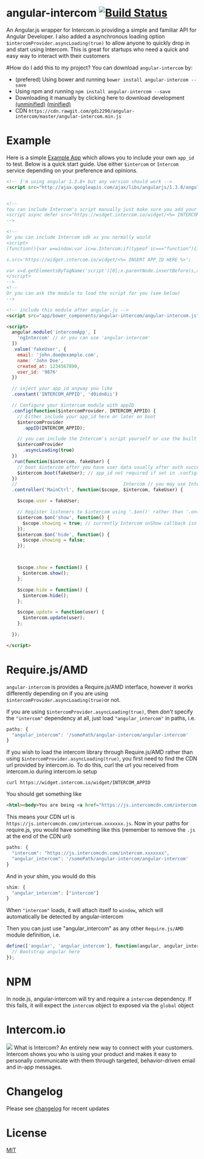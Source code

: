 # angular-intercom [![Build Status](https://travis-ci.org/gdi2290/angular-intercom.png?branch=master)](https://travis-ci.org/gdi2290/angular-intercom)
An Angular.js wrapper for Intercom.io providing a simple and familiar API for Angular Developer. I also added a asynchronous loading option <code>$intercomProvider.asyncLoading(true)</code> to allow anyone to quickly drop in and start using Intercom. This is great for startups who need a quick and easy way to interact with their customers


#How do I add this to my project?
You can download `angular-intercom` by:

* (prefered) Using bower and running `bower install angular-intercom --save`
* Using npm and running `npm install angular-intercom --save`
* Downloading it manually by clicking here to download development [(unminified)](https://cdn.rawgit.com/gdi2290/angular-intercom/master/angular-intercom.js) [(minified)](https://cdn.rawgit.com/gdi2290/angular-intercom/master/angular-intercom.min.js)
* CDN `https://cdn.rawgit.com/gdi2290/angular-intercom/master/angular-intercom.min.js`

# Example
Here is a simple [Example App](https://gdi2290.net/angular-intercom/example/) which allows you to include your own `app_id` to test. Below is a quick start guide. Use either `$intercom` or `Intercom` service depending on your preference and opinions.
````html
<!-- I'm using angular 1.3.8+ but any version should work -->
<script src="http://ajax.googleapis.com/ajax/libs/angularjs/1.3.8/angular.js"></script>


<!-- 
You can include Intercom's script manually just make sure you add your app_id
<script async defer src="https://widget.intercom.io/widget/<%= INTERCOM_APPID %>"></script>
-->

<!-- 
Or you can include Intercom sdk as you normally would
<script>
(function(){var w=window;var ic=w.Intercom;if(typeof ic==="function"){ic('reattach_activator');ic('update',intercomSettings);}else{var d=document;var i=function(){i.c(arguments)};i.q=[];i.c=function(args){i.q.push(args)};w.Intercom=i;function l(){var s=d.createElement('script');s.type='text/javascript';s.async=true;

s.src='https://widget.intercom.io/widget/<%= INSERT APP_ID HERE %>';

var x=d.getElementsByTagName('script')[0];x.parentNode.insertBefore(s,x);}if(w.attachEvent){w.attachEvent('onload',l);}else{w.addEventListener('load',l,false);}}})()
</script>
-->
<!-- 
Or you can ask the module to load the script for you (see below) 
-->

<!-- include this module after angular.js -->
<script src="app/bower_components/angular-intercom/angular-intercom.js"></script>

<script>
  angular.module('intercomApp', [
    'ngIntercom' // or you can use 'angular-intercom'
  ])
  .value('fakeUser', {
    email: 'john.doe@example.com',
    name: 'John Doe',
    created_at: 1234567890,
    user_id: '9876'
  })

  // inject your app_id anyway you like
  .constant('INTERCOM_APPID', 'd0idn8ii')

  // Configure your $intercom module with appID
  .config(function($intercomProvider, INTERCOM_APPID) {
    // Either include your app_id here or later on boot
    $intercomProvider
      .appID(INTERCOM_APPID);

    // you can include the Intercom's script yourself or use the built in async loading feature
    $intercomProvider
      .asyncLoading(true)
  })
  .run(function($intercom, fakeUser) {
    // boot $intercom after you have user data usually after auth success
    $intercom.boot(fakeUser); // app_id not required if set in .config() block
  })
  //                                       Intercom // you may use Intercom rather than $intercom
  .controller('MainCtrl', function($scope, $intercom, fakeUser) {

    $scope.user = fakeUser;

    // Register listeners to $intercom using '.$on()' rather than '.on()' to trigger a safe $apply on $rootScope
    $intercom.$on('show', function() {
      $scope.showing = true; // currently Intercom onShow callback isn't working
    });
    $intercom.$on('hide', function() {
      $scope.showing = false;
    });



    $scope.show = function() {
      $intercom.show();
    };

    $scope.hide = function() {
      $intercom.hide();
    };

    $scope.update = function(user) {
      $intercom.update(user);
    };

  });

</script>
````

# Require.js/AMD
`angular-intercom` is provides a Require.js/AMD interface, however it works differently depending on if you are using 
`$intercomProvider.asyncLoading(true)`or not.

If you are using `$intercomProvider.asyncLoading(true)`, then *don't* specify the `"intercom"` dependency at all, just load
`"angular_intercom"` in paths, i.e.

```javascript
paths: {
  "angular_intercom": '/somePath/angular-intercom/angular-intercom'
}
```

If you wish to load the intercom library through Require.js/AMD rather than using `$intercomProvider.asyncLoading(true)`, you first
need to find the CDN url provided by intercom.io. To do this, curl the url you received from intercom.io during intercom.io setup

```
curl https://widget.intercom.io/widget/INTERCOM_APPID
```

You should get something like 
```html
<html><body>You are being <a href="https://js.intercomcdn.com/intercom.xxxxxxx.js">redirected</a>.</body></html>
```

This means your CDN url is `https://js.intercomcdn.com/intercom.xxxxxxx.js`. Now in your paths for require.js, 
you would have something like this (remember to remove the `.js` at the end of the CDN url)

```javascript
paths: {
  "intercom": "https://js.intercomcdn.com/intercom.xxxxxxx",
  "angular_intercom": '/somePath/angular-intercom/angular-intercom'
}
```

And in your shim, you would do this

```javascript
shim: {
  "angular_intercom": ["intercom"]
}
```

When `"intercom"` loads, it will attach itself to `window`, which will automatically be detected by angular-intercom

Then you can just use "angular_intercom" as any other `Require.js/AMD` module definition, i.e.

```javascript
define(['angular', 'angular_intercom'], function(angular, angular_intercom) {
  // Bootstrap angular here
});
```

# NPM

In node.js, angular-intercom will try and require a `intercom` dependency. If this fails, it will expect the `intercom`
object to exposed via the `global` object

# Intercom.io
![](https://marketing.intercomcdn.com/assets/squarespace/screens/04-f880111f72c193cc0a4555d441a714d6.jpg)
What is Intercom? An entirely new way to connect with your customers. Intercom shows you who is using your product and makes it easy to personally communicate with them through targeted, behavior-driven email and in-app messages.

# Changelog
Please see [changelog](https://github.com/gdi2290/angular-intercom/blob/master/CHANGELOG.md) for recent updates

# License
[MIT](https://github.com/gdi2290/angular-intercom/blob/master/LICENSE)
